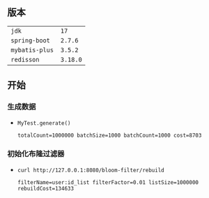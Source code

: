 ## 版本

|                |          |
| :------------- | :------- |
| `jdk`          | `17`     |
| `spring-boot`  | `2.7.6`  |
| `mybatis-plus` | `3.5.2`  |
| `redisson`     | `3.18.0` |

## 开始

### 生成数据

-   `MyTest.generate()`

    ```
    totalCount=1000000 batchSize=1000 batchCount=1000 cost=8703
    ```

### 初始化布隆过滤器

-   `curl http://127.0.0.1:8080/bloom-filter/rebuild`

    ```
    filterName=user:id_list filterFactor=0.01 listSize=1000000 rebuildCost=134633
    ```
